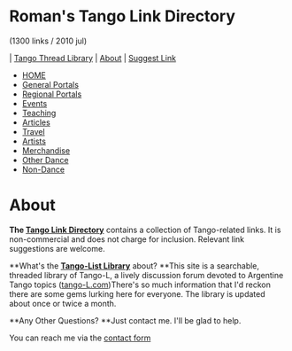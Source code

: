 # Roman's Tango Link Directory
(1300 links / 2010 jul)

| [Tango Thread Library](http://tango.romanvirdi.com) | [About](http://tangolinks.romanvirdi.com/about.htm) | [Suggest Link](http://tangolinks.romanvirdi.com/addsite.php)

-   [HOME](/)
-   [General Portals](general.htm)
-   [Regional Portals](regional.htm)
-   [Events](events.htm)
-   [Teaching](teaching.htm)
-   [Articles](articles.htm)
-   [Travel](travel.htm)
-   [Artists](artists.htm)
-   [Merchandise](merchandise.htm)
-   [Other Dance](other-dance.htm)
-   [Non-Dance](non-dance.htm)

# About

**The [**Tango Link Directory**](http://tango.romanvirdi.com)** contains a collection of Tango-related links.
It is non-commercial and does not charge for inclusion.
Relevant link suggestions are welcome.


**What's the [**Tango-List Library**](http://tangolinks.romanvirdi.com) about?
**This site is a searchable, threaded library of Tango-L, a lively discussion forum devoted to Argentine Tango topics ([tango-L.com](http://tango-L.com))There's so much information that I'd reckon there are some gems lurking here for everyone. The library is updated about once or twice a month.

**Any Other Questions?
**Just contact me. I'll be glad to help.

You can reach me via the [contact form](http://tangolinks.romanvirdi.com/addsite.php)

